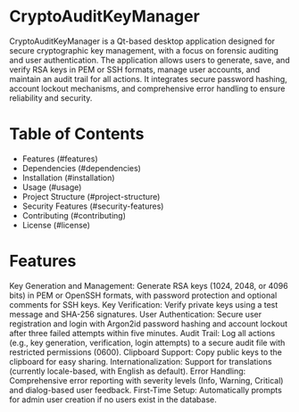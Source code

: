# CryptoAuditKeyManager
CryptoAuditKeyManager is a Qt-based desktop application designed for secure cryptographic key management, with a focus on forensic auditing and user authentication. The application allows users to generate, save, and verify RSA keys in PEM or SSH formats, manage user accounts, and maintain an audit trail for all actions. It integrates secure password hashing, account lockout mechanisms, and comprehensive error handling to ensure reliability and security.

# Table of Contents
- Features (#features)
- Dependencies (#dependencies)
- Installation (#installation)
- Usage (#usage)
- Project Structure (#project-structure)
- Security Features (#security-features)
- Contributing (#contributing)
- License (#license)

# Features
Key Generation and Management: Generate RSA keys (1024, 2048, or 4096 bits) in PEM or OpenSSH formats, with password protection and optional comments for SSH keys.
Key Verification: Verify private keys using a test message and SHA-256 signatures.
User Authentication: Secure user registration and login with Argon2id password hashing and account lockout after three failed attempts within five minutes.
Audit Trail: Log all actions (e.g., key generation, verification, login attempts) to a secure audit file with restricted permissions (0600).
Clipboard Support: Copy public keys to the clipboard for easy sharing.
Internationalization: Support for translations (currently locale-based, with English as default).
Error Handling: Comprehensive error reporting with severity levels (Info, Warning, Critical) and dialog-based user feedback.
First-Time Setup: Automatically prompts for admin user creation if no users exist in the database.


